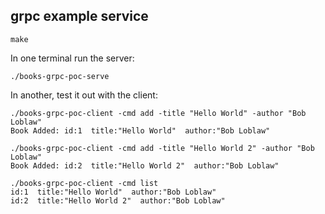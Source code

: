 ## grpc example service

	make


In one terminal run the server:

    ./books-grpc-poc-serve

In another, test it out with the client:

    ./books-grpc-poc-client -cmd add -title "Hello World" -author "Bob Loblaw"
    Book Added: id:1  title:"Hello World"  author:"Bob Loblaw"

    ./books-grpc-poc-client -cmd add -title "Hello World 2" -author "Bob Loblaw"
    Book Added: id:2  title:"Hello World 2"  author:"Bob Loblaw"

    ./books-grpc-poc-client -cmd list
    id:1  title:"Hello World"  author:"Bob Loblaw"
    id:2  title:"Hello World 2"  author:"Bob Loblaw"